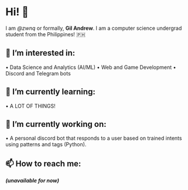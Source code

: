 # Hi! 👋 

I am *@zwnq* or formally, **Gil Andrew**. I am a computer science undergrad student from the Philippines! :philippines: 

## 👀 I’m interested in:

• Data Science and Analytics (AI/ML)
• Web and Game Development
• Discord and Telegram bots

## 🧐 I’m currently learning:

• A LOT OF THINGS!

## 🧐 I’m currently working on:

• A personal discord bot that responds to a user based on trained intents using patterns and tags (Python).

## 📫 How to reach me:
***(unavailable for now)***
